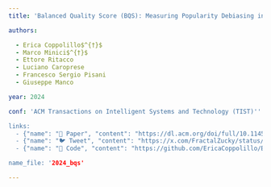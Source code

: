 ```yaml
---
title: 'Balanced Quality Score (BQS): Measuring Popularity Debiasing in Recommendation'

authors:

  - Erica Coppolillo$^{†}$
  - Marco Minici$^{†}$
  - Ettore Ritacco
  - Luciano Caroprese
  - Francesco Sergio Pisani
  - Giuseppe Manco

year: 2024

conf: 'ACM Transactions on Intelligent Systems and Technology (TIST)''

links:
  - {"name": "📜 Paper", "content": "https://dl.acm.org/doi/full/10.1145/3650043"}
  - {"name": "🐦 Tweet", "content": "https://x.com/FractalZucky/status/1763994107544850737"}
  - {"name": "🐙 Code", "content": "https://github.com/EricaCoppolillo/BQS"}

name_file: '2024_bqs'

---
```



